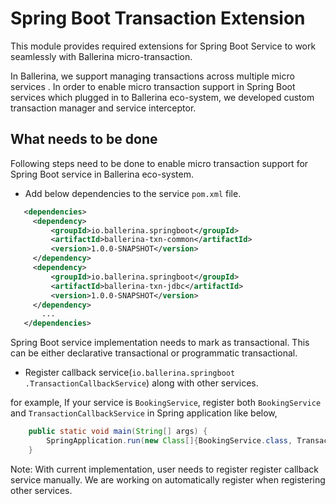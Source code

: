 # Spring Boot Transaction Extension

This module provides required extensions for Spring Boot Service to work 
seamlessly with Ballerina micro-transaction.

In Ballerina, we support managing transactions across multiple micro services
. In order to enable micro transaction support in Spring Boot services which 
plugged in to Ballerina eco-system, we developed custom transaction manager 
and service interceptor.
 
 ## What needs to be done
 
 Following steps need to be done to enable micro transaction support for 
 Spring Boot service in Ballerina eco-system.
 
 * Add below dependencies to the service `pom.xml` file.
 
 ```xml
    <dependencies>
      <dependency>
          <groupId>io.ballerina.springboot</groupId>
          <artifactId>ballerina-txn-common</artifactId>
          <version>1.0.0-SNAPSHOT</version>
      </dependency>
      <dependency>
          <groupId>io.ballerina.springboot</groupId>
          <artifactId>ballerina-txn-jdbc</artifactId>
          <version>1.0.0-SNAPSHOT</version>
      </dependency>
        ...
    </dependencies>
 ```
 Spring Boot service implementation needs to mark as transactional. This can 
 be either declarative transactional or programmatic transactional.
 
 * Register callback service(`io.ballerina.springboot
 .TransactionCallbackService`) along with other services.
 
 for example, If your service is `BookingService`, register both 
 `BookingService` and `TransactionCallbackService` in Spring application like
  below,
  
  ```java
      public static void main(String[] args) {
          SpringApplication.run(new Class[]{BookingService.class, TransactionCallbackService.class}, args);
      }  
  ```
Note: With current implementation, user needs to register register callback 
service manually. We are working on automatically register when registering 
other services.
 